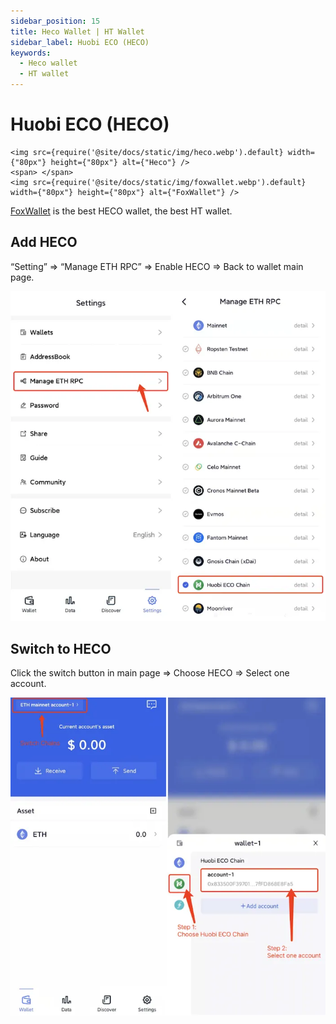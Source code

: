 ```yaml
---
sidebar_position: 15
title: Heco Wallet | HT Wallet
sidebar_label: Huobi ECO (HECO)
keywords:
  - Heco wallet
  - HT wallet
---
```


# Huobi ECO (HECO)
```mdx-code-block
<img src={require('@site/docs/static/img/heco.webp').default} width={"80px"} height={"80px"} alt={"Heco"} />
<span> </span>
<img src={require('@site/docs/static/img/foxwallet.webp').default} width={"80px"} height={"80px"} alt={"FoxWallet"} />
```
[FoxWallet](https://foxwallet.com) is the best HECO wallet, the best HT wallet.

## Add HECO

“Setting” => “Manage ETH RPC” => Enable HECO => Back to wallet main page.

![](../img/add-heco.webp)

## Switch to HECO

Click the switch button in main page => Choose HECO => Select one account.

![](../img/switch-heco.webp)